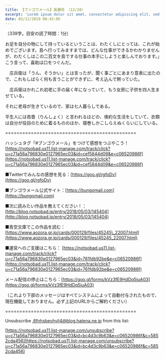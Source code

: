 ```yaml
---
title: 【ブンゴウメール】高瀬舟 （12/28）
excerpt: 'Lorem ipsum dolor sit amet, consectetur adipiscing elit, sed do eiusmod tempor incididunt ut labore et dolore magna aliqua. Praesent elementum facilisis leo vel fringilla est ullamcorper eget. At imperdiet dui accumsan sit amet nulla facilisi morbi tempus.'
date: 02/12/2019 08:43:05
---
```


（339字。目安の読了時間：1分）

お足を自分の物にして持っているということは、わたくしにとっては、これが始めでございます。島へ行ってみますまでは、どんな仕事ができるかわかりませんが、わたくしはこの二百文を島でする仕事の本手にしようと楽しんでおります。」こう言って、喜助は口をつぐんだ。

　庄兵衛は「うん、そうかい」とは言ったが、聞く事ごとにあまり意表に出たので、これもしばらく何も言うことができずに、考え込んで黙っていた。

　庄兵衛はかれこれ初老に手の届く年になっていて、もう女房に子供を四人生ませている。

それに老母が生きているので、家は七人暮らしである。

平生人には吝嗇（りんしょく）と言われるほどの、倹約な生活をしていて、衣類は自分が役目のために着るもののほか、寝巻しかこしらえぬくらいにしている。

\==============================================

ハッシュタグ「#ブンゴウメール」をつけて感想をつぶやこう！ [https://notsobad.us11.list-manage.com/track/click?u=c71a56a796830e0127965ec03&id=cef5844d09&e=c06520986f](https://notsobad.us11.list-manage.com/track/click?u=c71a56a796830e0127965ec03&id=cef5844d09&e=c06520986f)

■Twitterでみんなの感想を見る：[https://goo.gl/rgfoDv](https://goo.gl/rgfoDv)

■ブンゴウメール公式サイト：[https://bungomail.com](https://bungomail.com)

■次に読みたい作品を教えてください！：[http://blog.notsobad.jp/entry/2018/05/03/145404](http://blog.notsobad.jp/entry/2018/05/03/145404)

■青空文庫でこの作品を読む：[https://www.aozora.gr.jp/cards/000129/files/45245\_22007.html](https://www.aozora.gr.jp/cards/000129/files/45245_22007.html)

■運営へのご支援はこちら： [https://notsobad.us11.list-manage.com/track/click?u=c71a56a796830e0127965ec03&id=761fdb92be&e=c06520986f](https://notsobad.us11.list-manage.com/track/click?u=c71a56a796830e0127965ec03&id=761fdb92be&e=c06520986f)

メール配信の停止はこちら：[https://goo.gl/forms/kVz3fE9HdDq5iuA03](https://goo.gl/forms/kVz3fE9HdDq5iuA03)

（これより下部のメッセージはすべてシステムによって自動付与されたもので、現在機能しておりません。必ず上記のURLからご解約ください）

\==============================================

Unsubscribe .6fnhsbevhylj4@blog.hatena.ne.jp from this list:

[https://notsobad.us11.list-manage.com/unsubscribe?u=c71a56a796830e0127965ec03&id=bc4d3c9b63&e=c06520986f&c=5852cda456](https://notsobad.us11.list-manage.com/unsubscribe?u=c71a56a796830e0127965ec03&id=bc4d3c9b63&e=c06520986f&c=5852cda456)